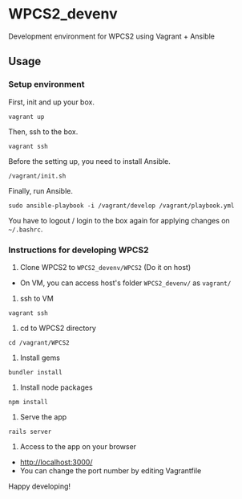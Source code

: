 # WPCS2_devenv
Development environment for WPCS2 using Vagrant + Ansible

## Usage

### Setup environment

First, init and up your box.
```
vagrant up
```

Then, ssh to the box.
```
vagrant ssh
```

Before the setting up, you need to install Ansible.
```
/vagrant/init.sh
```

Finally, run Ansible.
```
sudo ansible-playbook -i /vagrant/develop /vagrant/playbook.yml 
```

You have to logout / login to the box again for applying changes on `~/.bashrc`.

### Instructions for developing WPCS2

1. Clone WPCS2 to `WPCS2_devenv/WPCS2` (Do it on host)
  * On VM, you can access host's folder `WPCS2_devenv/` as `vagrant/`
1. ssh to VM

 ```
 vagrant ssh
 ```
 
1. cd to WPCS2 directory

 ```
 cd /vagrant/WPCS2
 ```
 
1. Install gems

 ```
 bundler install
 ```
 
1. Install node packages

 ```
 npm install
 ```
 
1. Serve the app

 ```
 rails server
 ```

1. Access to the app on your browser
 * [http://localhost:3000/](http://localhost:3000/)
 * You can change the port number by editing Vagrantfile

Happy developing!

